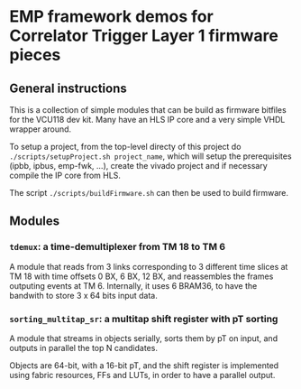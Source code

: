 # EMP framework demos for Correlator Trigger Layer 1 firmware pieces

## General instructions

This is a collection of simple modules that can be build as firmware bitfiles for the VCU118 dev kit.
Many have an HLS IP core and a very simple VHDL wrapper around.

To setup a project, from the top-level directy of this project do `./scripts/setupProject.sh project_name`, 
which will setup the prerequisites (ipbb, ipbus, emp-fwk, ...), create the vivado project and if necessary compile the IP core from HLS.

The script `./scripts/buildFirmware.sh` can then be used to build firmware.

## Modules

### `tdemux`: a time-demultiplexer from TM 18 to TM 6

A module that reads from 3 links corresponding to 3 different time slices at TM 18 with time offsets 0 BX, 6 BX, 12 BX, and reassembles the frames outputing events at TM 6.
Internally, it uses 6 BRAM36, to have the bandwith to store 3 x 64 bits input data.

### `sorting_multitap_sr`: a multitap shift register with pT sorting

A module that streams in objects serially, sorts them by pT on input, and outputs in parallel the top N candidates. 

Objects are 64-bit, with a 16-bit pT, and the shift register is implemented using fabric resources, FFs and LUTs, in order to have a parallel output.
